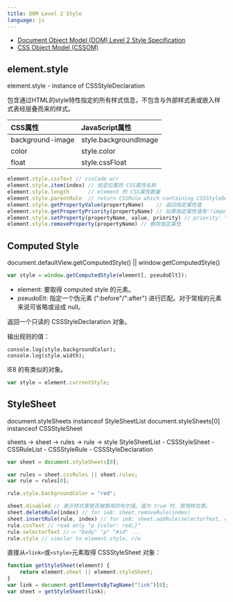 ```yaml
---
title: DOM Level 2 Style
language: js
---
```


* [Document Object Model (DOM) Level 2 Style Specification](https://www.w3.org/TR/DOM-Level-2-Style/)
* [CSS Object Model (CSSOM)](https://www.w3.org/TR/cssom-1/)

## element.style

element.style - instance of CSSStyleDeclaration

包含通过HTML的style特性指定的所有样式信息，不包含与外部样式表或嵌入样式表经层叠而来的样式。

| CSS属性          |   JavaScript属性      |
| :--------------  | :----------------     |
| background-image | style.backgroundImage |
| color            | style.color           |
| float            | style.cssFloat        |

```javascript
element.style.cssText // cssCode w/r
element.style.item(index) // 给定位置的 CSS属性名称
element.style.length      // element 的 CSS属性数量
element.style.parentRule  // return CSSRule which containing CSSStyleDeclaration
element.style.getPropertyValue(propertyName)    // 返回指定属性值
element.style.getPropertyPriority(propertyName) // 如果指定属性值有'!important', 则返回 "important"，否则返回 ""
element.style.setProperty(propertyName, value, priority) // priority: "important" || ""
element.style.removeProperty(propertyName) // 删除指定属性
```

## Computed Style

document.defaultView.getComputedStyle() || window.getComputedStyle()

```javascript
var style = window.getComputedStyle(element[, pseudoElt]);
```

- element: 要取得 computed style 的元素。
- pseudoElt: 指定一个伪元素 (":before"/":after") 进行匹配。对于常规的元素来说可省略或设成 null。

返回一个只读的 CSSStyleDeclaration 对象。

输出规则的值：

```
console.log(style.backgroundColor);
console.log(style.width);
```

IE8 的有类似的对象。

```javascript
var style = element.currentStyle;
```

## StyleSheet

document.styleSheets instanceof StyleSheetList
document.styleSheets[0] instanceof CSSStyleSheet

sheets -> sheet -> rules -> rule -> style
StyleSheetList - CSSStyleSheet - CSSRuleList - CSSStyleRule - CSSStyleDeclaration

```javascript
var sheet = document.styleSheets[0];

var rules = sheet.cssRules || sheet.rules;
var rule = rules[0];

rule.style.backgroundColor = "red";

sheet.disabled // 表示样式表是否被禁用的布尔值。值为 true 时，禁用样式表。
sheet.deleteRule(index) // for ie8: sheet.removeRule(index)
sheet.insertRule(rule, index) // for ie8: sheet.addRule(selectorText, cssText, index)
rule.cssText // read only "p {color: red;}"
rule.selectorText //-> "body" "p" "#id" ...
rule.style // similar to element.style, r/w
```

直接从`<link>`或`<style>`元素取得 CSSStyleSheet 对象：

```javascript
function getStyleSheet(element) {
    return element.sheet || element.styleSheet;
}
var link = document.getElementsByTagName("link")[0];
var sheet = getStyleSheet(link);
```
